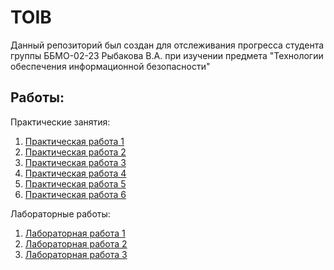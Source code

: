 <h1>TOIB</h1>

Данный репозиторий был создан для отслеживания прогресса студента группы ББМО-02-23 Рыбакова В.А. при изучении предмета "Технологии обеспечения информационной безопасности"

## Работы:

Практические занятия:

1. [Практическая работа 1](https://github.com/sapperka/TOIB/blob/main/PZ1.md)
2. [Практическая работа 2](https://github.com/sapperka/TOIB/blob/main/PZ2.md)
3. [Практическая работа 3]()
4. [Практическая работа 4]()
5. [Практическая работа 5]()
6. [Практическая работа 6]()

Лабораторные работы:

1. [Лабораторная работа 1]()
2. [Лабораторная работа 2]()
3. [Лабораторная работа 3]()



